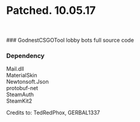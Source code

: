# Patched. 10.05.17
<br />
<br />
### GodnestCSGOTool
lobby bots full source code

### Dependency

Mail.dll <br />
MaterialSkin <br />
Newtonsoft.Json <br />
protobuf-net <br />
SteamAuth <br />
SteamKit2 <br />

Credits to: TedRedPhox, GERBAL1337
